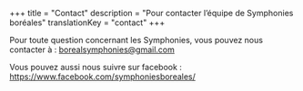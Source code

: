 +++
title = "Contact"
description =  "Pour contacter l’équipe de Symphonies boréales"
translationKey = "contact"
+++

Pour toute question concernant les Symphonies, vous pouvez nous contacter à : borealsymphonies@gmail.com 

Vous pouvez aussi nous suivre sur facebook : https://www.facebook.com/symphoniesboreales/
